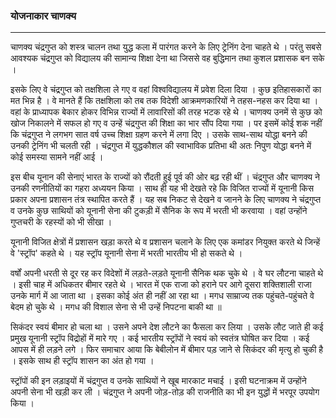 ### योजनाकार चाणक्य

---

चाणक्य चंद्रगुप्त को शस्त्र चालन तथा युद्ध कला में पारंगत करने के लिए ट्रेनिंग देना चाहते थे । परंतु सबसे आवश्यक चंद्रगुप्त को विद्यालय की सामान्य शिक्षा देना था जिससे वह बुद्धिमान तथा कुशल प्रशासक बन सके ।

इसके लिए वे चंद्रगुप्त को तक्षशिला ले गए व वहां विश्वविद्यालय में प्रवेश दिला दिया । कुछ इतिहासकारों का मत भिन्न है । वे मानते हैं कि तक्षशिला को तब तक विदेशी आक्रमणकारियों ने तहस-नहस कर दिया था । वहां के प्राध्यापक बेकार होकर विभिन्न राज्यों में लावारिसों की तरह भटक रहे थे । चाणक्य उनमें से कुछ को खोज निकालने में सफल हो गए व उन्हें चंद्रगुप्त की शिक्षा का भार सौंप दिया गया । पर इसमें कोई शक नहीं कि चंद्रगुप्त ने लगभग सात वर्ष उच्च शिक्षा ग्रहण करने में लगा दिए । उसके साथ-साथ योद्धा बनने की उनकी ट्रेनिंग भी चलती रही । चंद्रगुप्त में युद्धकौशल की स्वाभाविक प्रतिभा थी अतः निपुण योद्धा बनने में कोई समस्या सामने नहीं आई ।

इस बीच यूनान की सेनाएं भारत के राज्यों को रौंदती हुई पूर्व की ओर बढ़ रही थीं । चंद्रगुप्त और चाणक्य ने उनकी रणनीतियों का गहरा अध्ययन किया । साथ ही यह भी देखते रहे कि विजित राज्यों में यूनानी किस प्रकार अपना प्रशासन तंत्र स्थापित करते हैं । यह सब निकट से देखने व जानने के लिए चाणक्य ने चंद्रगुप्त व उनके कुछ साथियों को यूनानी सेना की टुकड़ी में सैनिक के रूप में भरती भी करवाया । वहां उन्होंने गुप्तचरी के रहस्यों को भी सीखा ।

यूनानी विजित क्षेत्रों में प्रशासन खड़ा करते थे व प्रशासन चलाने के लिए एक कमांडर नियुक्त करते थे जिन्हें वे 'स्ट्रॉप' कहते थे । यह स्ट्रॉप यूनानी सेना में भरती भारतीय भी हो सकते थे ।

वर्षों अपनी धरती से दूर रह कर विदेशों में लड़ते-लड़ते यूनानी सैनिक थक चुके थे । वे घर लौटना चाहते थे । इसी चाह में अधिकतर बीमार रहते थे । भारत में एक राजा को हराने पर आगे दूसरा शक्तिशाली राजा उनके मार्ग में आ जाता था । इसका कोई अंत ही नहीं आ रहा था । मगध साम्राज्य तक पहुंचते-पहुंचते वे बेदम हो चुके थे । मगध की विशाल सेना से भी उन्हें निपटना बाकी था ॥

सिकंदर स्वयं बीमार हो चला था । उसने अपने देश लौटने का फैसला कर लिया । उसके लौट जाते ही कई प्रमुख यूनानी स्ट्रॉप विद्रोहों में मारे गए । कई भारतीय स्ट्रॉपों ने स्वयं को स्वतंत्र घोषित कर दिया । कई आपस में ही लड़ने लगे । फिर समाचार आया कि बेबीलोन में बीमार पड़ जाने से सिकंदर की मृत्यु हो चुकी है । इसके साथ ही स्ट्रॉप शासन का अंत हो गया ।

स्ट्रॉपों की इन लड़ाइयों में चंद्रगुप्त व उनके साथियों ने खूब मारकाट मचाई । इसी घटनाक्रम में उन्होंने अपनी सेना भी खड़ी कर ली । चंद्रगुप्त ने अपनी जोड़-तोड़ की राजनीति का भी इन युद्धों में भरपूर उपयोग किया ।